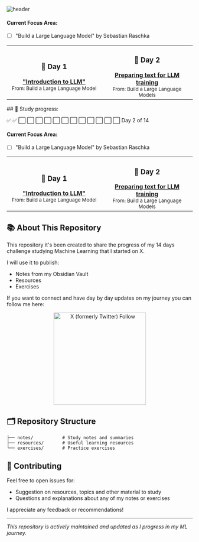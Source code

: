 ![header](assets/all_you_need.png)


#### Current Focus Area:

- [ ] "Build a Large Language Model" by Sebastian Raschka

<div align="center">
  <table>
    <tr>
      <td align="center" width="300px">
        <h3>📖 Day 1</h3>
        <a href="notes/Large Language Models.md">
          <b>"Introduction to LLM"</b>
        </a>
        <br/>
        <sub>From: Build a Large Language Model</sub>
      </td>
      <td align="center" width="300px">
        <h3>📖 Day 2</h3>
        <a href="notes/">
          <b>Preparing text for LLM training</b>
        </a>
        <br/>
        <sub>From: Build a Large Language Models</sub>
      </td>
    </tr>
  </table>
</div>
## 🎯 Study progress: 

✅ ✅ ⬜ ⬜ ⬜ ⬜ ⬜ ⬜ ⬜ ⬜ ⬜ ⬜ ⬜ ⬜
Day 2 of 14

#### Current Focus Area:

- [ ] "Build a Large Language Model" by Sebastian Raschka

<div align="center">
  <table>
    <tr>
      <td align="center" width="300px">
        <h3>📖 Day 1</h3>
        <a href="notes/">
          <b>"Introduction to LLM"</b>
        </a>
        <br/>
        <sub>From: Build a Large Language Model</sub>
      </td>
      <td align="center" width="300px">
        <h3>📖 Day 2</h3>
        <a href="notes/">
          <b>Preparing text for LLM training</b>
        </a>
        <br/>
        <sub>From: Build a Large Language Models</sub>
      </td>
    </tr>
  </table>
</div>



## 📚 About This Repository

This repository it's been created to share the progress of my 14 days challenge studying Machine Learning that I started on X. 

I will use it to publish: 

- Notes from my Obsidian Vault
- Resources 
- Exercises 

If you want to connect and have day by day updates on my journey you can follow me here: 

<div align="center">
  <img alt="X (formerly Twitter) Follow" src="https://img.shields.io/twitter/follow/TicodeVinci" width=250>
</div>


## 🗂️ Repository Structure

```
├── notes/           # Study notes and summaries
├── resources/       # Useful learning resources
└── exercises/       # Practice exercises
```

## 🤝 Contributing

Feel free to open issues for: 

- Suggestion on resources, topics and other material to study
- Questions and explanations about any of my notes or exercises

I appreciate any feedback or recommendations!

---
*This repository is actively maintained and updated as I progress in my ML journey.*

